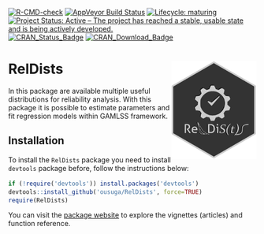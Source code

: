 
<!-- README.md is generated from README.Rmd. Please edit that file -->
<!-- badges: start -->

[![R-CMD-check](https://github.com/ousuga/RelDists/actions/workflows/R-CMD-check.yaml/badge.svg)](https://github.com/ousuga/RelDists/actions/workflows/R-CMD-check.yaml)
[![AppVeyor Build
Status](https://ci.appveyor.com/api/projects/status/github/ousuga/RelDists?branch=master&svg=true)](https://ci.appveyor.com/project/ousuga/RelDists)
[![Lifecycle:
maturing](https://img.shields.io/badge/lifecycle-maturing-blue.svg)](https://lifecycle.r-lib.org/articles/stages.html#maturing)
[![Project Status: Active – The project has reached a stable, usable
state and is being actively
developed.](https://www.repostatus.org/badges/latest/active.svg)](https://www.repostatus.org/#active)
[![CRAN_Status_Badge](http://www.r-pkg.org/badges/version-ago/RelDists)](https://cran.r-project.org/package=RelDists)
[![CRAN_Download_Badge](http://cranlogs.r-pkg.org/badges/RelDists)](https://cran.r-project.org/package=RelDists)
<!-- [![Travis build status](https://travis-ci.org/ousuga/RelDists.svg?branch=master)](https://travis-ci.org/ousuga/RelDists) -->
<!-- badges: end -->

# RelDists <img src="man/figures/RelDists4.3_gris.png"  height="200" style="float:right; height:200px;"/>

In this package are available multiple useful distributions for
reliability analysis. With this package it is possible to estimate
parameters and fit regression models within GAMLSS framework.

## Installation

To install the `RelDists` package you need to install `devtools` package
before, follow the instructions below:

``` r
if (!require('devtools')) install.packages('devtools')
devtools::install_github('ousuga/RelDists', force=TRUE)
require(RelDists)
```

You can visit the [package website](https://ousuga.github.io/RelDists/)
to explore the vignettes (articles) and function reference.

